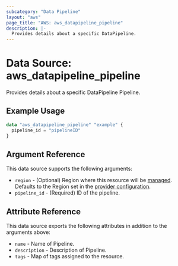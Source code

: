 ```yaml
---
subcategory: "Data Pipeline"
layout: "aws"
page_title: "AWS: aws_datapipeline_pipeline"
description: |-
  Provides details about a specific DataPipeline.
---
```


# Data Source: aws_datapipeline_pipeline

Provides details about a specific DataPipeline Pipeline.

## Example Usage

```terraform
data "aws_datapipeline_pipeline" "example" {
  pipeline_id = "pipelineID"
}
```

## Argument Reference

This data source supports the following arguments:

* `region` - (Optional) Region where this resource will be [managed](https://docs.aws.amazon.com/general/latest/gr/rande.html#regional-endpoints). Defaults to the Region set in the [provider configuration](https://registry.terraform.io/providers/hashicorp/aws/latest/docs#aws-configuration-reference).
* `pipeline_id` - (Required) ID of the pipeline.

## Attribute Reference

This data source exports the following attributes in addition to the arguments above:

* `name` - Name of Pipeline.
* `description` - Description of Pipeline.
* `tags` - Map of tags assigned to the resource.
